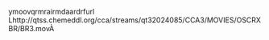   ymoov   qrmra   irmda   ardrf    url    Lhttp://qtss.chemeddl.org/cca/streams/qt32024085/CCA3/MOVIES/OSCRXBR/BR3.mov À
